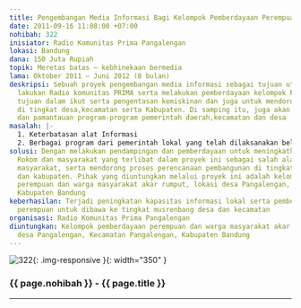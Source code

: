 ```yaml
---
title: Pengembangan Media Informasi Bagi Kelompok Pemberdayaan Perempuan
date: 2011-09-16 11:08:00 +07:00
nohibah: 322
inisiator: Radio Komunitas Prima Pangalengan
lokasi: Bandung
dana: 150 Juta Rupiah
topik: Meretas batas – kebhinekaan bermedia
lama: Oktober 2011 – Juni 2012 (8 bulan)
deskripsi: Sebuah proyek pengembangan media informasi sebagai tujuan utama yang di
  lakukan Radio komunitas PRIMA serta melakukan pemberdayaan kelompok Perempuan menjadi
  tujuan dalam ikut serta pengentasan kemiskinan dan juga untuk mendorong proses Perencanaan
  di tingkat desa,kecamatan serta Kabupaten. Di samping itu, juga akan dilakukan koordinasi
  dan pamantauan program-program pemerintah daerah,kecamatan dan desa
masalah: |-
  1. Keterbatasan alat Informasi
  2. Berbagai program dari pemerintah lokal yang telah dilaksanakan belum mampu/tidak signifisikan dalam pengembangan media informasi sebagai tujuan untuk pengentasan kemiskinan
solusi: Dengan melakukan pendampingan dan pemberdayaan untuk meningkatkan kapasitas
  Rokom dan masyarakat yang terlibat dalam proyek ini sebagai salah alat untuk mencerdaskan
  masyarakat, serta mendorong proses perencanaan pembangunan di tingkat desa, kecamatan,
  dan kabupaten. Pihak yang diuntungkan melalui proyek ini adalah kelompok pemberdayaan
  perempuan dan warga masyarakat akar rumput, lokasi desa Pangalengan, Kecamatan Pangalengan,
  Kabupaten Bandung
keberhasilan: Terjadi peningkatan kapasitas informasi lokal serta pemberdayaan kelompok
  perempuan untuk dibawa ke tingkat musrenbang desa dan kecamatan
organisasi: Radio Komunitas Prima Pangalengan
diuntungkan: Kelompok pemberdayaan perempuan dan warga masyarakat akar rumput, lokasi
  desa Pangalengan, Kecamatan Pangalengan, Kabupaten Bandung
---
```


![322](/static/img/hibahcmb/322.png){: .img-responsive }{: width="350" }

### {{ page.nohibah }} - {{ page.title }}

---

